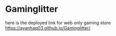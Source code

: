 # Gaminglitter

here is the deployed link for web only gaming store
https://ayanhaq03.github.io/Gaminglitter/
